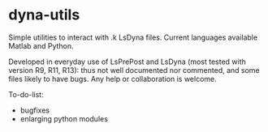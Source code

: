 # dyna-utils
Simple utilities to interact with .k LsDyna files. Current languages available Matlab and Python.

Developed in everyday use of LsPrePost and LsDyna (most tested with version R9, R11, R13): thus not well documented nor commented, and some files likely to have bugs.
Any help or collaboration is welcome.

To-do-list:
- bugfixes
- enlarging python modules
